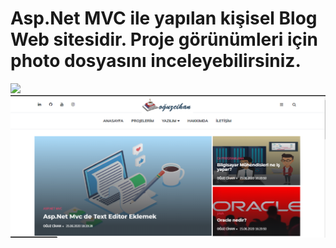 # Asp.Net MVC ile yapılan kişisel Blog Web sitesidir. Proje görünümleri için photo dosyasını inceleyebilirsiniz.

![](https://github.com/oguzcihan/Blog_WebSite/blob/main/Photo/splash.png)
![](https://github.com/oguzcihan/Blog_WebSite/blob/main/Photo/Home.PNG)
